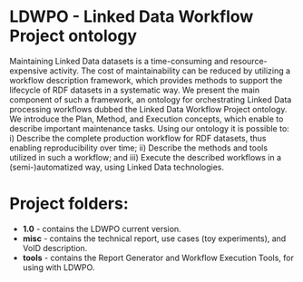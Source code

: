 LDWPO - Linked Data Workflow Project ontology
====

Maintaining Linked Data datasets is a time-consuming and resource-expensive activity. The cost of maintainability can be reduced by utilizing a workflow description framework, which provides methods to support the lifecycle of RDF datasets in a systematic way. We present the main component of such a framework, an ontology for orchestrating Linked Data processing workflows dubbed the Linked Data Workflow Project ontology. We introduce the Plan, Method, and Execution concepts, which enable to describe important maintenance tasks. Using our ontology it is possible to: i) Describe the complete production workflow for RDF datasets, thus enabling reproducibility over time; ii) Describe the methods and tools utilized in such a workflow; and iii) Execute the described workflows in a (semi-)automatized way, using Linked Data technologies.


Project folders:
====  
* **1.0** - contains the LDWPO current version.   
* **misc** - contains the technical report, use cases (toy experiments), and VoID description.  
* **tools** - contains the Report Generator and Workflow Execution Tools, for using with LDWPO.   
